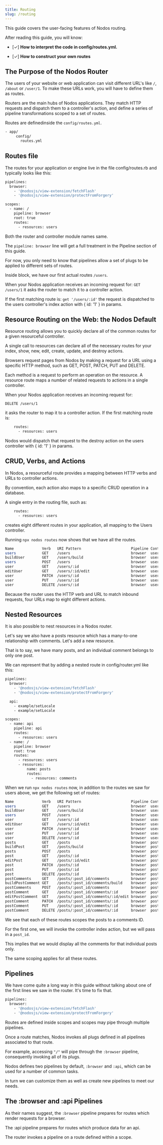 ```yaml
---
title: Routing
slug: /routing
---
```


This guide covers the user-facing features of Nodos routing.

After reading this guide, you will know:

- [✓] **How to interpret the code in config/routes.yml.**

- [✓] **How to construct your own routes**

## The Purpose of the Nodos Router

The users of your website or web application can visit different URL's like `/`, `/about` or `/user/1`. To make these URLs work, you will have to define them as routes.

Routers are the main hubs of Nodos applications. They match HTTP requests and dispatch them to a controller's action, and define a series of pipeline transformations scoped to a set of routes.

Routes are definedinside the `config/routes.yml`.

```sh
- app/
     config/
       routes.yml
```

## Routes file

The routes for your application or engine live in the file config/routes.rb and typically looks like this:

```sh
pipelines:
  browser:
    - '@nodosjs/view-extension/fetchFlash'
    - '@nodosjs/view-extension/protectFromForgery'

scopes:
  - name: /
    pipeline: browser
    root: true
    routes:
      - resources: users
```

Both the router and controller module names same. 

The `pipeline: browser` line will get a full treatment in the Pipeline section of this guide.

For now, you only need to know that pipelines allow a set of plugs to be applied to different sets of routes.

Inside block, we have our first actual routes `/users`.

When your Nodos application receives an incoming request for: `GET /users/1` it asks the router to match it to a controller action. 

If the first matching route is: `get '/users/:id'` the request is dispatched to the users controller's index action with { id: '1' } in params.

## Resource Routing on the Web: the Nodos Default

Resource routing allows you to quickly declare all of the common routes for a given resourceful controller.

A single call to resources can declare all of the necessary routes for your index, show, new, edit, create, update, and destroy actions.

Browsers request pages from Nodos by making a request for a URL using a specific HTTP method, such as GET, POST, PATCH, PUT and DELETE. 

Each method is a request to perform an operation on the resource. A resource route maps a number of related requests to actions in a single controller.

When your Nodos application receives an incoming request for:

`DELETE /users/1`

it asks the router to map it to a controller action. If the first matching route is:

```sh
    routes:
      - resources: users
```

Nodos would dispatch that request to the destroy action on the users controller with { id: '1' } in params.

## CRUD, Verbs, and Actions

In Nodos, a resourceful route provides a mapping between HTTP verbs and URLs to controller actions.

By convention, each action also maps to a specific CRUD operation in a database.

A single entry in the routing file, such as:

```sh
    routes:
      - resources: users
```

creates eight  different routes in your application, all mapping to the Users controller.

Running `npx nodos routes` now shows that we have all the routes.

```sh
Name             Verb   URI Pattern                       Pipeline Controller#Action
users            GET    /users                            browser  users#index
buildUser        GET    /users/build                      browser  users#build
users            POST   /users                            browser  users#create
user             GET    /users/:id                        browser  users#show
editUser         GET    /users/:id/edit                   browser  users#edit
user             PATCH  /users/:id                        browser  users#update
user             PUT    /users/:id                        browser  users#update
user             DELETE /users/:id                        browser  users#destroy
```

Because the router uses the HTTP verb and URL to match inbound requests, four URLs map to eight different actions.

## Nested Resources

It is also possible to nest resources in a Nodos router. 

Let's say we also have a posts resource which has a many-to-one relationship with comments. Let's add a new resource.

That is to say, we have many posts, and an individual comment belongs to only one post.

We can represent that by adding a nested route in config/router.yml like this:

```sh
pipelines:
  browser:
    - '@nodosjs/view-extension/fetchFlash'
    - '@nodosjs/view-extension/protectFromForgery'

  api:
    - example/setLocale
    - example/setLocale

scopes:
  - name: api
    pipeline: api
    routes:
      - resources: users
  - name: /
    pipeline: browser
    root: true
    routes:
      - resources: users
      - resources:
          name: posts
          routes:
            - resources: comments
```

When we run `npx nodos routes` now, in addition to the routes we saw for users above, we get the following set of routes:

```sh
Name             Verb   URI Pattern                       Pipeline Controller#Action
users            GET    /users                            browser  users#index
buildUser        GET    /users/build                      browser  users#build
users            POST   /users                            browser  users#create
user             GET    /users/:id                        browser  users#show
editUser         GET    /users/:id/edit                   browser  users#edit
user             PATCH  /users/:id                        browser  users#update
user             PUT    /users/:id                        browser  users#update
user             DELETE /users/:id                        browser  users#destroy
posts            GET    /posts                            browser  posts#index
buildPost        GET    /posts/build                      browser  posts#build
posts            POST   /posts                            browser  posts#create
post             GET    /posts/:id                        browser  posts#show
editPost         GET    /posts/:id/edit                   browser  posts#edit
post             PATCH  /posts/:id                        browser  posts#update
post             PUT    /posts/:id                        browser  posts#update
post             DELETE /posts/:id                        browser  posts#destroy
postComments     GET    /posts/:post_id/comments          browser  posts/comments#index
buildPostComment GET    /posts/:post_id/comments/build    browser  posts/comments#build
postComments     POST   /posts/:post_id/comments          browser  posts/comments#create
postComment      GET    /posts/:post_id/comments/:id      browser  posts/comments#show
editPostComment  GET    /posts/:post_id/comments/:id/edit browser  posts/comments#edit
postComment      PATCH  /posts/:post_id/comments/:id      browser  posts/comments#update
postComment      PUT    /posts/:post_id/comments/:id      browser  posts/comments#update
postComment      DELETE /posts/:post_id/comments/:id      browser  posts/comments#destroy
```

We see that each of these routes scopes the posts to a comments ID.

For the first one, we will invoke the controller index action, but we will pass in a `post_id`.

This implies that we would display all the comments for that individual posts only.

The same scoping applies for all these routes.

## Pipelines

We have come quite a long way in this guide without talking about one of the first lines we saw in the router. It's time to fix that.

```sh
pipelines:
  browser:
    - '@nodosjs/view-extension/fetchFlash'
    - '@nodosjs/view-extension/protectFromForgery'
```

Routes are defined inside scopes and scopes may pipe through multiple pipelines.

Once a route matches, Nodos invokes all plugs defined in all pipelines associated to that route.

For example, accessing `"/"` will pipe through the `:browser` pipeline, consequently invoking all of its plugs.

Nodos defines two pipelines by default, `:browser` and `:api`, which can be used for a number of common tasks.

In turn we can customize them as well as create new pipelines to meet our needs.

## The :browser and :api Pipelines

As their names suggest, the `:browser` pipeline prepares for routes which render requests for a browser.

The :api pipeline prepares for routes which produce data for an api.

The router invokes a pipeline on a route defined within a scope.
